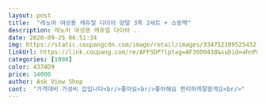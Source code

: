 ```yaml
---
layout: post 
title:  "레노마 여성용 캐쥬얼 다이아 양말 3족 2세트 + 쇼핑백" 
description: 레노마 여성용 캐쥬얼 다이아 ..
date: 2020-09-25 06:51:34 
img: https://static.coupangcdn.com/image/retail/images/334752209525432-1dcb7238-5f91-4641-a0ba-77298c2ef665.jpg 
linkUrl: https://link.coupang.com/re/AFFSDP?lptag=AF3600438&subid=ahnPublicAsk&pageKey=267123057&itemId=837369087&vendorItemId=5131827375&traceid=V0-113-90a5a05c1552632e 
categories: [1008] 
color: 4374D9 
price: 14000 
author: Ask View Shop 
cont:  "가격대비 가성비 갑입니다<br/>좋아요<br/>좋아해요 편리하게잘쓸게요<br/>" 
---
```

